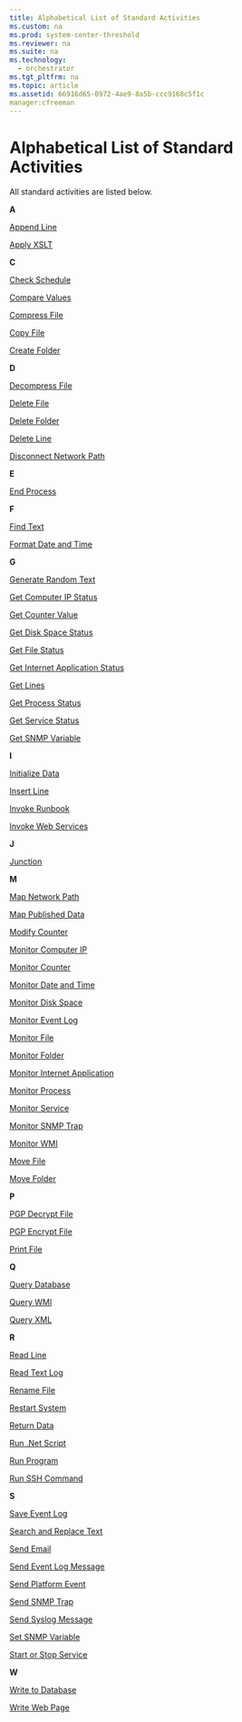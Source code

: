 ```yaml
---
title: Alphabetical List of Standard Activities
ms.custom: na
ms.prod: system-center-threshold
ms.reviewer: na
ms.suite: na
ms.technology: 
  - orchestrator
ms.tgt_pltfrm: na
ms.topic: article
ms.assetid: 66916d65-0972-4ae9-8a5b-ccc9168c5f1c
manager:cfreeman
---
```

# Alphabetical List of Standard Activities
All standard activities are listed below.  
  
**A**  
  
[Append Line](../../orch/reference/Append-Line.md)  
  
[Apply XSLT](../../orch/reference/Apply-XSLT.md)  
  
**C**  
  
[Check Schedule](../../orch/reference/Check-Schedule.md)  
  
[Compare Values](../../orch/reference/Compare-Values.md)  
  
[Compress File](../../orch/reference/Compress-File.md)  
  
[Copy File](../../orch/reference/Copy-File.md)  
  
[Create Folder](../../orch/reference/Create-Folder.md)  
  
**D**  
  
[Decompress File](../../orch/reference/Decompress-File.md)  
  
[Delete File](../../orch/reference/Delete-File.md)  
  
[Delete Folder](../../orch/reference/Delete-Folder.md)  
  
[Delete Line](../../orch/reference/Delete-Line.md)  
  
[Disconnect Network Path](../../orch/reference/Disconnect-Network-Path.md)  
  
**E**  
  
[End Process](../../orch/reference/End-Process.md)  
  
**F**  
  
[Find Text](../../orch/reference/Find-Text.md)  
  
[Format Date and Time](../../orch/reference/Format-Date-and-Time.md)  
  
**G**  
  
[Generate Random Text](../../orch/reference/Generate-Random-Text.md)  
  
[Get Computer IP Status](../../orch/reference/Get-Computer-IP-Status.md)  
  
[Get Counter Value](../../orch/reference/Get-Counter-Value.md)  
  
[Get Disk Space Status](../../orch/reference/Get-Disk-Space-Status.md)  
  
[Get File Status](../../orch/reference/Get-File-Status.md)  
  
[Get Internet Application Status](../../orch/reference/Get-Internet-Application-Status.md)  
  
[Get Lines](../../orch/reference/Get-Lines.md)  
  
[Get Process Status](../../orch/reference/Get-Process-Status.md)  
  
[Get Service Status](../../orch/reference/Get-Service-Status.md)  
  
[Get SNMP Variable](../../orch/reference/Get-SNMP-Variable.md)  
  
**I**  
  
[Initialize Data](../../orch/reference/Initialize-Data.md)  
  
[Insert Line](../../orch/reference/Insert-Line.md)  
  
[Invoke Runbook](../../orch/reference/Invoke-Runbook.md)  
  
[Invoke Web Services](../../orch/reference/Invoke-Web-Services.md)  
  
**J**  
  
[Junction](../../orch/reference/Junction.md)  
  
**M**  
  
[Map Network Path](../../orch/reference/Map-Network-Path.md)  
  
[Map Published Data](../../orch/reference/Map-Published-Data.md)  
  
[Modify Counter](../../orch/reference/Modify-Counter.md)  
  
[Monitor Computer IP](../../orch/reference/Monitor-Computer-IP.md)  
  
[Monitor Counter](../../orch/reference/Monitor-Counter.md)  
  
[Monitor Date and Time](../../orch/reference/Monitor-Date-and-Time.md)  
  
[Monitor Disk Space](../../orch/reference/Monitor-Disk-Space.md)  
  
[Monitor Event Log](../../orch/reference/Monitor-Event-Log.md)  
  
[Monitor File](../../orch/reference/Monitor-File.md)  
  
[Monitor Folder](../../orch/reference/Monitor-Folder.md)  
  
[Monitor Internet Application](../../orch/reference/Monitor-Internet-Application.md)  
  
[Monitor Process](../../orch/reference/Monitor-Process.md)  
  
[Monitor Service](../../orch/reference/Monitor-Service.md)  
  
[Monitor SNMP Trap](../../orch/reference/Monitor-SNMP-Trap.md)  
  
[Monitor WMI](../../orch/reference/Monitor-WMI.md)  
  
[Move File](../../orch/reference/Move-File.md)  
  
[Move Folder](../../orch/reference/Move-Folder.md)  
  
**P**  
  
[PGP Decrypt File](../../orch/reference/PGP-Decrypt-File.md)  
  
[PGP Encrypt File](../../orch/reference/PGP-Encrypt-File.md)  
  
[Print File](../../orch/reference/Print-File.md)  
  
**Q**  
  
[Query Database](../../orch/reference/Query-Database.md)  
  
[Query WMI](../../orch/reference/Query-WMI.md)  
  
[Query XML](../../orch/reference/Query-XML.md)  
  
**R**  
  
[Read Line](../../orch/reference/Read-Line.md)  
  
[Read Text Log](../../orch/reference/Read-Text-Log.md)  
  
[Rename File](../../orch/reference/Rename-File.md)  
  
[Restart System](../../orch/reference/Restart-System.md)  
  
[Return Data](../../orch/reference/Return-Data.md)  
  
[Run .Net Script](../../orch/reference/Run-.Net-Script.md)  
  
[Run Program](../../orch/reference/Run-Program.md)  
  
[Run SSH Command](../../orch/reference/Run-SSH-Command.md)  
  
**S**  
  
[Save Event Log](../../orch/reference/Save-Event-Log.md)  
  
[Search and Replace Text](../../orch/reference/Search-and-Replace-Text.md)  
  
[Send Email](../../orch/reference/Send-Email.md)  
  
[Send Event Log Message](../../orch/reference/Send-Event-Log-Message.md)  
  
[Send Platform Event](../../orch/reference/Send-Platform-Event.md)  
  
[Send SNMP Trap](../../orch/reference/Send-SNMP-Trap.md)  
  
[Send Syslog Message](../../orch/reference/Send-Syslog-Message.md)  
  
[Set SNMP Variable](../../orch/reference/Set-SNMP-Variable.md)  
  
[Start or Stop Service](../../orch/reference/Start-or-Stop-Service.md)  
  
**W**  
  
[Write to Database](../../orch/reference/Write-to-Database.md)  
  
[Write Web Page](../../orch/reference/Write-Web-Page.md)  
  
